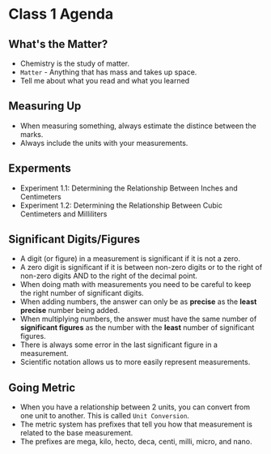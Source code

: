 # Class 1 Agenda

## What's the Matter?
- Chemistry is the study of matter.
- `Matter` - Anything that has mass and takes up space.
- Tell me about what you read and what you learned

## Measuring Up
- When measuring something, always estimate the distince between the marks. 
- Always include the units with your measurements.

## Experments
- Experiment 1.1: Determining the Relationship Between Inches and Centimeters
- Experiment 1.2: Determining the Relationship Between Cubic Centimeters and Milliliters

## Significant Digits/Figures
- A digit (or figure) in a measurement is significant if it is not a zero. 
- A zero digit is significant if it is between non-zero digits or to the right of non-zero digits AND to the right of the decimal point.
- When doing math with measurements you need to be careful to keep the right number of significant digits.
- When adding numbers, the answer can only be as **precise** as the **least precise** number being added.
- When multiplying numbers, the answer must have the same number of **significant figures** as the number with the **least** number of significant figures.
- There is always some error in the last significant figure in a measurement.
- Scientific notation allows us to more easily represent measurements. 

## Going Metric
- When you have a relationship between 2 units, you can convert from one unit to another. This is called `Unit Conversion`.
- The metric system has prefixes that tell you how that measurement is related to the base measurement.
- The prefixes are mega, kilo, hecto, deca, centi, milli, micro, and nano.
